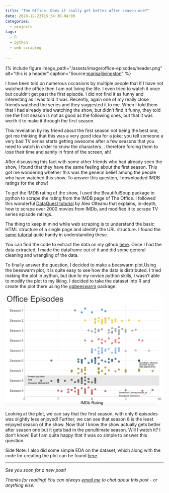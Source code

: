 ```yaml
---
title: "The Office: Does it really get better after season one?"
date: 2020-12-23T15:34:30-04:00
categories:
  - projects
tags:
  - R
  - python
  - web scraping
  
---
```


{% include figure image_path="/assets/image/office-episodes/header.png" alt="this is a header" caption="Source:[marisajlivingston](https://www.instagram.com/marisajlivingston/)" %}

I have been told on numerous occasions by multiple people that if I have not watched the office then I am not living the life. I even tried to watch it once but couldn’t get past the first episode. I did not find it as funny and interesting as I was told it was. Recently, again one of my really close friends watched the series and they suggested it to me. When I told them that I had already tried watching the show, but didn’t find it funny, they told me the first season is not as good as the following ones, but that it was worth it to make it through the first season. 


This revelation by my friend about the first season not being the best one, got me thinking that this was a very good idea for a joke: you tell someone a very bad TV series starts getting awesome after a few seasons that you need to watch in order to know the characters… therefore forcing them to lose their time and sanity in front of the screen, ah!


After discussing this fact with some other friends who had already seen the show, I found that they have the same feeling about the first season. This got me wondering whether this was the general belief among the people who have watched this show. To answer this question, I downloaded IMDB ratings for the show! 

To get the IMDB rating of the show, I used the BeautifulSoup package in python to scrape the rating from the IMDB page of The Office. I followed this wonderful [DataQuest tutorial](https://www.dataquest.io/blog/web-scraping-beautifulsoup/) by Alex Olteanu that explains, in-depth, how to scrape over 2000 movies from IMDb, and modified it to scrape TV series episode ratings.

The thing to keep in mind while web scraping is to understand the basic HTML structure of a single page and identify the URL structure. I found the [same tutorial](https://www.dataquest.io/blog/web-scraping-beautifulsoup/#identifyingtheurlstructure) quite handy in understanding these.

You can find the code to extract the data on my github [here](https://github.com/shambhavisingh24/office-episodes). Once I had the data extracted, I made the dataframe out of it and did some general cleaning and wrangling of the data. 

To finally answer the question, I decided to make a beeswarm plot.Using the beeswarm plot, it is quite easy to see how the data is distributed. I tried making the plot in python, but due to my novice python skills, I wasn’t able to modify the plot to my liking. I decided to take the dataset into R and create the plot there using the [ggbeeswarm](https://cran.r-project.org/package=ggbeeswarm) package.

![The plot](/assets/image/office-episodes/office-plot.png)

Looking at the plot, we can say that the first season, with only 6 episodes was slightly less enjoyed! Further, we can see that season 8 is the least enjoyed season of the show. Now that I know the show actually gets better after season one but it gets bad in the penultimate season. Will I watch it? I don’t know! But I am quite happy that it was so simple to answer this question.


Side Note: I also did some simple EDA on the dataset, which along with the code for creating the plot can be found [here](https://github.com/shambhavisingh24/office-episodes).

---

*See you soon for a new post!*

*Thanks for reading! You can always [email me](mailto:shambhavi.singh2014@gmail.com) to chat about this post - or anything else.*
